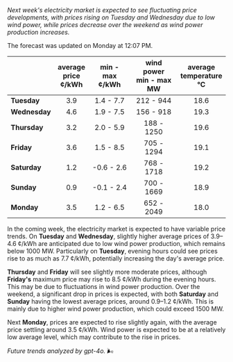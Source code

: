 *Next week's electricity market is expected to see fluctuating price developments, with prices rising on Tuesday and Wednesday due to low wind power, while prices decrease over the weekend as wind power production increases.*

The forecast was updated on Monday at 12:07 PM.

|            | average<br>price<br>¢/kWh | min - max<br>¢/kWh | wind power<br>min - max<br>MW | average<br>temperature<br>°C |
|:-------------|:----------------:|:----------------:|:-------------:|:-------------:|
| **Tuesday**  | 3.9              | 1.4 - 7.7        | 212 - 944     | 18.6          |
| **Wednesday** | 4.6              | 1.9 - 7.5        | 156 - 918     | 19.3          |
| **Thursday**  | 3.2              | 2.0 - 5.9        | 188 - 1250    | 19.6          |
| **Friday**| 3.6              | 1.5 - 8.5        | 705 - 1294    | 19.1          |
| **Saturday** | 1.2              | -0.6 - 2.6       | 768 - 1718    | 19.2          |
| **Sunday**| 0.9              | -0.1 - 2.4       | 700 - 1669    | 18.9          |
| **Monday**| 3.5              | 1.2 - 6.5        | 652 - 2049    | 18.0          |

In the coming week, the electricity market is expected to have variable price trends. On **Tuesday** and **Wednesday**, slightly higher average prices of 3.9–4.6 ¢/kWh are anticipated due to low wind power production, which remains below 1000 MW. Particularly on **Tuesday**, evening hours could see prices rise to as much as 7.7 ¢/kWh, potentially increasing the day's average price.

**Thursday** and **Friday** will see slightly more moderate prices, although **Friday's** maximum price may rise to 8.5 ¢/kWh during the evening hours. This may be due to fluctuations in wind power production. Over the weekend, a significant drop in prices is expected, with both **Saturday** and **Sunday** having the lowest average prices, around 0.9–1.2 ¢/kWh. This is mainly due to higher wind power production, which could exceed 1500 MW.

Next **Monday**, prices are expected to rise slightly again, with the average price settling around 3.5 ¢/kWh. Wind power is expected to be at a relatively low average level, which may contribute to the rise in prices.

*Future trends analyzed by gpt-4o.* 🌬️
